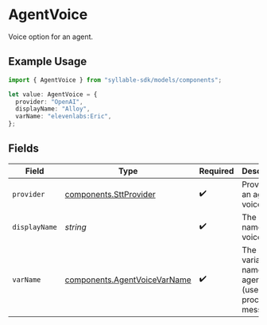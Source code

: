 # AgentVoice

Voice option for an agent.

## Example Usage

```typescript
import { AgentVoice } from "syllable-sdk/models/components";

let value: AgentVoice = {
  provider: "OpenAI",
  displayName: "Alloy",
  varName: "elevenlabs:Eric",
};
```

## Fields

| Field                                                                        | Type                                                                         | Required                                                                     | Description                                                                  | Example                                                                      |
| ---------------------------------------------------------------------------- | ---------------------------------------------------------------------------- | ---------------------------------------------------------------------------- | ---------------------------------------------------------------------------- | ---------------------------------------------------------------------------- |
| `provider`                                                                   | [components.SttProvider](../../models/components/sttprovider.md)             | :heavy_check_mark:                                                           | Provider for an agent voice.                                                 |                                                                              |
| `displayName`                                                                | *string*                                                                     | :heavy_check_mark:                                                           | The display name of the voice                                                | Alloy                                                                        |
| `varName`                                                                    | [components.AgentVoiceVarName](../../models/components/agentvoicevarname.md) | :heavy_check_mark:                                                           | The variable name of an agent voice (used when procesing messages).          |                                                                              |